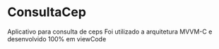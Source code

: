 # ConsultaCep
Aplicativo para consulta de ceps
Foi utilizado a arquitetura MVVM-C e desenvolvido 100% em viewCode
